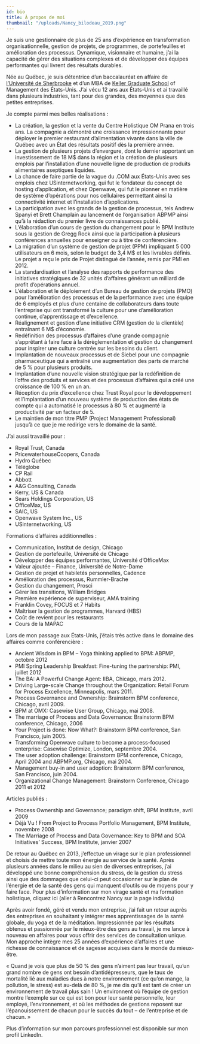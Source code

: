```yaml
---
id: bio
title: À propos de moi
thumbnail: "/uploads/Nancy_bilodeau_2019.png"
---
```


Je suis une gestionnaire de plus de 25 ans d’expérience en transformation organisationnelle, gestion de projets, de programmes, de portefeuilles et amélioration des processus. Dynamique, visionnaire et humaine, j’ai la capacité de gérer des situations complexes et de développer des équipes performantes qui livrent des résultats durables.

Née au Québec, je suis détentrice d’un baccalauréat en affaire de [l’Université de Sherbrooke](https://www.usherbrooke.ca/) et d’un MBA de [Keller Graduate School](https://www.keller.edu/) of Management des États-Unis. J’ai vécu 12 ans aux États-Unis et ai travaillé dans plusieurs industries, tant pour des grandes, des moyennes que des petites entreprises.

Je compte parmi mes belles réalisations :

- La création, la gestion et la vente du Centre Holistique OM Prana en trois ans. La compagnie a démontré une croissance impressionnante pour déployer le premier restaurant d’alimentation vivante dans la ville de Québec avec un État des résultats positif dès la première année.
- La gestion de plusieurs projets d’envergure, dont le dernier apportant un investissement de 18 M\$ dans la région et la création de plusieurs emplois par l’installation d’une nouvelle ligne de production de produits alimentaires aseptiques liquides.
- La chance de faire partie de la vague du .COM aux États-Unis avec ses emplois chez USinternetworking, qui fut le fondateur du concept de hosting d’application, et chez Openwave, qui fut le pionner en matière de système d’opérations pour nos cellulaires permettant ainsi la connectivité internet et l’installation d’applications.
- La participation avec les grands de la gestion de processus, tels Andrew Spanyi et Brett Champlain au lancement de l’organisation ABPMP ainsi qu’à la rédaction du premier livre de connaissances publié.
- L’élaboration d’un cours de gestion du changement pour le BPM Institute sous la gestion de Gregg Rock ainsi que la participation à plusieurs conférences annuelles pour enseigner ou à titre de conférencière.
- La migration d’un système de gestion de projet (PPM) impliquant 5 000 utilisateurs en 6 mois, selon le budget de 3,4 M\$ et les livrables définis. Le projet a reçu le prix de Projet distingué de l’année, remis par PMI en 2012.
- La standardisation et l’analyse des rapports de performance des initiatives stratégiques de 32 unités d’affaires générant un milliard de profit d’opérations annuel.
- L’élaboration et le déploiement d’un Bureau de gestion de projets (PMO) pour l’amélioration des processus et de la performance avec une équipe de 6 employés et plus d’une centaine de collaborateurs dans toute l’entreprise qui ont transformé la culture pour une d’amélioration continue, d’apprentissage et d’excellence.
- Réalignement et gestion d’une initiative CRM (gestion de la clientèle) entraînant 6 M\$ d’économie.
- Redéfinition des processus d’affaires d’une grande compagnie s’apprêtant à faire face à la dérèglementation et gestion du changement pour inspirer une culture centrée sur les besoins du client.
- Implantation de nouveaux processus et de Siebel pour une compagnie pharmaceutique qui a entraîné une augmentation des parts de marché de 5 % pour plusieurs produits.
- Implantation d’une nouvelle vision stratégique par la redéfinition de l’offre des produits et services et des processus d’affaires qui a créé une croissance de 100 % en un an.
- Réception du prix d’excellence chez Trust Royal pour le développement et l’implantation d’un nouveau système de production des états de compte qui a automatisé le processus à 80 % et augmenté la productivité par un facteur de 5.
- Le maintien de mon titre PMP (Project Management Professional) jusqu’à ce que je me redirige vers le domaine de la santé.

J’ai aussi travaillé pour :

- Royal Trust, Canada
- PricewaterhouseCoopers, Canada
- Hydro Québec
- Téléglobe
- CP Rail
- Abbott
- A&G Consulting, Canada
- Kerry, US & Canada
- Sears Holdings Corporation, US
- OfficeMax, US
- SAIC, US
- Openwave System Inc., US
- USinternetworking, US

Formations d’affaires additionnelles :

- Communication, Institut de design, Chicago
- Gestion de portefeuille, Université de Chicago
- Développer des équipes performantes, Université d’OfficeMax
- Valeur ajoutée – Finance, Université de Notre-Dame
- Gestion de projet et habiletés personnelles, Cadence
- Amélioration des processus, Rummler-Brache
- Gestion du changement, Prosci
- Gérer les transitions, William Bridges
- Première expérience de superviseur, AMA training
- Franklin Covey, FOCUS et 7 Habits
- Maîtriser la gestion de programmes, Harvard (HBS)
- Coût de revient pour les restaurants
- Cours de la MAPAC

Lors de mon passage aux États-Unis, j’étais très active dans le domaine des affaires comme conférencière :

- Ancient Wisdom in BPM – Yoga thinking applied to BPM: ABPMP, octobre 2012
- PMI Spring Leadership Breakfast: Fine-tuning the partnership: PMI, juillet 2012
- The BA: A Powerful Change Agent: IIBA, Chicago, mars 2012.
- Driving Large-scale Change throughout the Organization: Retail Forum for Process Excellence, Minneapolis, mars 2011.
- Process Governance and Ownership: Brainstorm BPM conference, Chicago, avril 2009.
- BPM at OMX: Casewise User Group, Chicago, mai 2008.
- The marriage of Process and Data Governance: Brainstorm BPM conference, Chicago, 2006
- Your Project is done: Now What?: Brainstorm BPM conference, San Francisco, juin 2005.
- Transforming Openwave culture to become a process-focused enterprise: Casewise Optimize, London, septembre 2004.
- The user adoption challenge: Brainstorm BPM conference, Chicago, April 2004 and ABPMP.org, Chicago, mai 2004.
- Management buy-in and user adoption: Brainstorm BPM conference, San Francisco, juin 2004.
- Organizational Change Management: Brainstorm Conference, Chicago 2011 et 2012

Articles publiés :

- Process Ownership and Governance; paradigm shift, BPM Institute, avril 2009
- Déjà Vu ! From Project to Process Portfolio Management, BPM Institute, novembre 2008
- The Marriage of Process and Data Governance: Key to BPM and SOA Initiatives’ Success, BPM Institute, janvier 2007

De retour au Québec en 2013, j’effectue un virage sur le plan professionnel et choisis de mettre toute mon énergie au service de la santé. Après plusieurs années dans le milieu au sien de diverses entreprises, j’ai développé une bonne compréhension du stress, de la gestion du stress ainsi que des dommages que celui-ci peut occasionner sur le plan de l’énergie et de la santé des gens qui manquent d’outils ou de moyens pour y faire face. Pour plus d’information sur mon virage santé et ma formation holistique, cliquez ici (aller à Rencontrez Nancy sur la page individu)

Après avoir fondé, géré et vendu mon entreprise, j’ai fait un retour auprès des entreprises en souhaitant y intégrer mes apprentissages de la santé globale, du yoga et de la méditation. Impressionnée par les résultats obtenus et passionnée par le mieux-être des gens au travail, je me lance à nouveau en affaires pour vous offrir des services de consultation unique. Mon approche intègre mes 25 années d’expérience d’affaires et une richesse de connaissance et de sagesse acquises dans le monde du mieux-être.

« Quand je vois que plus de 50 % des gens n’aiment pas leur travail, qu’un grand nombre de gens ont besoin d’antidépresseurs, que le taux de mortalité lié aux maladies dues à notre environnement (ce qu’on mange, la pollution, le stress) est au-delà de 80 %, je me dis qu’il est tant de créer un environnement de travail plus sain ! Un environnent où l’équipe de gestion montre l’exemple sur ce qui est bon pour leur santé personnelle, leur employé, l’environnement, et où les méthodes de gestions reposent sur l’épanouissement de chacun pour le succès du tout – de l’entreprise et de chacun. »

Plus d’information sur mon parcours professionnel est disponible sur mon profil LinkedIn.
